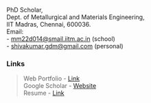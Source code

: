 PhD Scholar,\
Dept. of Metallurgical and Materials Engineering,\
IIT Madras, Chennai, 600036.\
Email:\
       - mm22d014@smail.iitm.ac.in (school)\
       - shivakumar.gdm@gmail.com (personal)


### Links

> Web Portfolio - [Link](https://gaddamshivakumar.wordpress.com/)\
> Google Scholar - [Website](https://scholar.google.com/citations?user=oZhISgsAAAAJ&hl)\
> Resume - [Link](https://gaddamshivakumar.github.io/onepage_cv.pdf)
